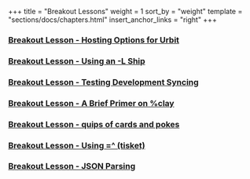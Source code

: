 +++
title = "Breakout Lessons"
weight = 1
sort_by = "weight"
template = "sections/docs/chapters.html"
insert_anchor_links = "right"
+++

### [Breakout Lesson - Hosting Options for Urbit](@/docs/userspace/tudumvc/breakout-lessons/hosting-options.md)

### [Breakout Lesson - Using an -L Ship](@/docs/userspace/tudumvc/breakout-lessons/L-ships.md)

### [Breakout Lesson - Testing Development Syncing](@/docs/userspace/tudumvc/breakout-lessons/towers-of-hanoi.md)

### [Breakout Lesson - A Brief Primer on %clay](@/docs/userspace/tudumvc/breakout-lessons/a-brief-primer-on-clay.md)

### [Breakout Lesson - quips of cards and pokes](@/docs/userspace/tudumvc/breakout-lessons/quip-card-and-poke.md)

### [Breakout Lesson - Using =^ (tisket)](@/docs/userspace/tudumvc/breakout-lessons/tisket.md)

### [Breakout Lesson - JSON Parsing](@/docs/userspace/tudumvc/breakout-lessons/more-on-JSON-parsing.md)
